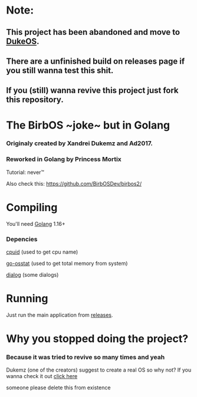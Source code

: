 # Note:
## This project has been abandoned and move to [DukeOS](https://github.com/princessmortix/duke-os). 
## There are a unfinished build on releases page if you still wanna test this shit.
## If you (still) wanna revive this project just fork this repository.


# The BirbOS ~joke~ but in Golang
### Originaly created by Xandrei Dukemz and Ad2017.
### Reworked in Golang by Princess Mortix

Tutorial: never:tm:

Also check this: https://github.com/BirbOSDev/birbos2/

# Compiling
You'll need [Golang](https://golang.org) 1.16+

### Depencies
[cpuid](github.com/klauspost/cpuid) (used to get cpu name)

[go-osstat](github.com/mackerelio/go-osstat/memory) (used to get total memory from system)

[dialog](https://github.com/sqweek/dialog) (some dialogs)

# Running
Just run the main application from [releases](https://github.com/princessmortix/BirbOS-golang/releases).



# Why you stopped doing the project?
### Because it was tried to revive so many times and yeah
Dukemz (one of the creators) suggest to create a real OS so why not?
If you wanna check it out [click here](https://github.com/princessmortix/duke-os)







someone please delete this from existence
